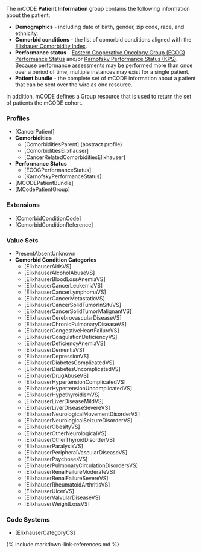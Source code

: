 The mCODE **Patient Information** group contains the following information about the patient:

* **Demographics** - including date of birth, gender, zip code, race, and ethnicity.
* **Comorbid conditions** - the list of comorbid conditions aligned with the [Elixhauer Comorbidity Index](http://mchpAppserv.cpe.umanitoba.ca/concept/Elixhauser%20Comorbidities%20-%20Coding%20Algorithms%20for%20ICD-9-CM%20and%20ICD-10.pdf).
* **Performance status** - [Eastern Cooperative Oncology Group (ECOG) Performance Status](https://ecogAcrin.org/resources/ecog-performanceStatus) and/or [Karnofsky Performance Status (KPS)](https://www.ncbi.nlm.nih.gov/pmc/articles/PMC3722041/). Because performance assessments may be performed more than once over a period of time, multiple instances may exist for a single patient.
* **Patient bundle** - the complete set of mCODE information about a patient that can be sent over the wire as one resource.

In addition, mCODE defines a Group resource that is used to return the set of patients the mCODE cohort.

### Profiles

* [CancerPatient]
* **Comorbidities**
  * [ComorbiditiesParent] (abstract profile)
  * [ComorbiditiesElixhauser]
  * [CancerRelatedComorbiditiesElixhauser]
* **Performance Status**
  * [ECOGPerformanceStatus]
  * [KarnofskyPerformanceStatus]
* [MCODEPatientBundle]
* [MCodePatientGroup]

### Extensions

* [ComorbidConditionCode]
* [ComorbidConditionReference]

### Value Sets
* PresentAbsentUnknown
* **Comorbid Condition Categories**
  * [ElixhauserAidsVS]
  * [ElixhauserAlcoholAbuseVS]
  * [ElixhauserBloodLossAnemiaVS]
  * [ElixhauserCancerLeukemiaVS]
  * [ElixhauserCancerLymphomaVS]
  * [ElixhauserCancerMetastaticVS]
  * [ElixhauserCancerSolidTumorInSituVS]
  * [ElixhauserCancerSolidTumorMalignantVS]
  * [ElixhauserCerebrovascularDiseaseVS]
  * [ElixhauserChronicPulmonaryDiseaseVS]
  * [ElixhauserCongestiveHeartFailureVS]
  * [ElixhauserCoagulationDeficiencyVS]
  * [ElixhauserDeficiencyAnemiaVS]
  * [ElixhauserDementiaVS]
  * [ElixhauserDepressionVS]
  * [ElixhauserDiabetesComplicatedVS]
  * [ElixhauserDiabetesUncomplicatedVS]
  * [ElixhauserDrugAbuseVS]
  * [ElixhauserHypertensionComplicatedVS]
  * [ElixhauserHypertensionUncomplicatedVS]
  * [ElixhauserHypothyroidismVS]
  * [ElixhauserLiverDiseaseMildVS]
  * [ElixhauserLiverDiseaseSevereVS]
  * [ElixhauserNeurologicalMovementDisorderVS]
  * [ElixhauserNeurologicalSeizureDisorderVS]
  * [ElixhauserObesityVS]
  * [ElixhauserOtherNeurologicalVS]
  * [ElixhauserOtherThyroidDisorderVS]
  * [ElixhauserParalysisVS]
  * [ElixhauserPeripheralVascularDiseaseVS]
  * [ElixhauserPsychosesVS]
  * [ElixhauserPulmonaryCirculationDisordersVS]
  * [ElixhauserRenalFailureModerateVS]
  * [ElixhauserRenalFailureSevereVS]
  * [ElixhauserRheumatoidArthritisVS]
  * [ElixhauserUlcerVS]
  * [ElixhauserValvularDiseaseVS]
  * [ElixhauserWeightLossVS]

### Code Systems

* [ElixhauserCategoryCS]

{% include markdown-link-references.md %}